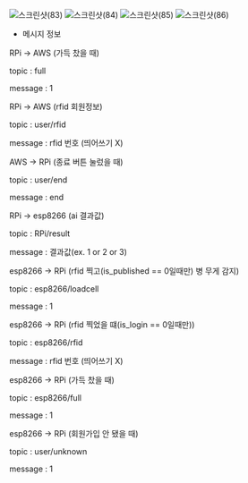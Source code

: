 

![스크린샷(83)](https://user-images.githubusercontent.com/50413112/103846563-bdf8e080-50e1-11eb-837d-3cd8effb5952.png)
![스크린샷(84)](https://user-images.githubusercontent.com/50413112/103846570-c18c6780-50e1-11eb-8a02-d51cee56face.png)
![스크린샷(85)](https://user-images.githubusercontent.com/50413112/103846576-c3eec180-50e1-11eb-90e6-1ed5e22e42d2.png)
![스크린샷(86)](https://user-images.githubusercontent.com/50413112/103847778-4f695200-50e4-11eb-907f-cfa7083ddaef.png)

- 메시지 정보

RPi -> AWS (가득 찼을 때)

topic : full

message : 1


RPi -> AWS (rfid 회원정보)

topic : user/rfid

message : rfid 번호 (띄어쓰기 X)


AWS -> RPi (종료 버튼 눌렀을 때)

topic : user/end

message : end


RPi -> esp8266 (ai 결과값)

topic : RPi/result

message : 결과값(ex. 1 or 2 or 3)


esp8266 -> RPi (rfid 찍고(is_published == 0일때만) 병 무게 감지)

topic : esp8266/loadcell

message : 1


esp8266 -> RPi (rfid 찍었을 떄(is_login == 0일때만))

topic : esp8266/rfid

message : rfid 번호 (띄어쓰기 X)


esp8266 -> RPi (가득 찼을 때)

topic : esp8266/full

message : 1


esp8266 -> RPi (회원가입 안 됐을 때)

topic : user/unknown

message : 1

